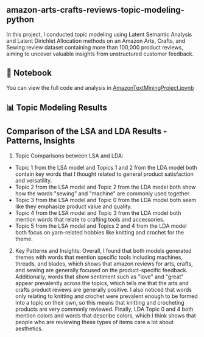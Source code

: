 ## amazon-arts-crafts-reviews-topic-modeling-python
In this project, I conducted topic modeling using Latent Semantic Analysis and Latent Dirichlet Allocation methods on an Amazon Arts, Crafts, and Sewing review dataset containing more than 100,000 product reviews, aiming to uncover valuable insights from unstructured customer feedback. 

## 📘 Notebook
You can view the full code and analysis in [AmazonTextMiningProject.ipynb](./AmazonTextMiningProject.ipynb)

## 📊 Topic Modeling Results

## Comparison of the LSA and LDA Results - Patterns, Insights

1. Topic Comparisons between LSA and LDA:

+ Topic 1 from the LSA model and Topics 1 and 2 from the LDA model both contain key words that I thought related to general product satisfaction and versatility.
+ Topic 2 from the LSA model and Topic 2 from the LDA model both show how the words "sewing" and "machine" are commonly used together.
+ Topic 3 from the LSA model and Topic 0 from the LDA model both seem like they emphasize product value and quality.
+ Topic 4 from the LSA model and Topic 3 from the LDA model both mention words that relate to crafting tools and accessories.
+ Topic 5 from the LSA model and Topics 2 and 4 from the LDA model both focus on yarn-related hobbies like knitting and crochet for  the theme. 

2. Key Patterns and Insights:
Overall, I found that both models generated themes with words that mention specific tools including machines, threads, and blades, which shows that amazon reviews for arts, crafts, and sewing are generally focused on the product-specific feedback. Additionally, words that show sentiment such as "love" and "great" appear prevalently across the topics, which tells me that the arts and crafts product reviews are generally positive. I also noticed that words only relating to knitting and crochet were prevalent enough to be formed into a topic on their own, so this means that knitting and crocheting products are very commonly reviewed. Finally, LDA Topic 0 and 4 both mention colors and words that describe colors, which I think shows that people who are reviewing these types of items care a lot about aesthetics.
